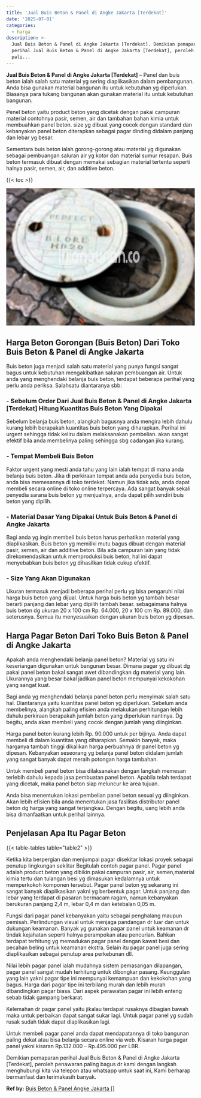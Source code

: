 ```yaml
---
title: 'Jual Buis Beton & Panel di Angke Jakarta [Terdekat]'
date: '2025-07-01'
categories:
  - harga
description: >-
  Jual Buis Beton & Panel di Angke Jakarta [Terdekat]. Demikian pemaparan
  perihal Jual Buis Beton & Panel di Angke Jakarta [Terdekat], peroleh penawaran
  pali...
---
```


**Jual Buis Beton & Panel di Angke Jakarta \[Terdekat\]** – Panel dan buis beton ialah salah satu material yg sering diaplikasikan dalam pembangunan. Anda bisa gunakan material bangunan itu untuk kebutuhan yg diperlukan. Biasanya para tukang bangunan akan gunakan material itu untuk kebutuhan bangunan.

Penel beton yaitu product beton yang dicetak dengan pakai campuran material contohnya pasir, semen, air dan tambahan bahan kimia untuk membuahkan panel beton. size yg dibuat yang cocok dengan standard dan kebanyakan panel beton diterapkan sebagai pagar dinding didalam panjang dan lebar yg besar.

Sementara buis beton ialah gorong-gorong atau material yg digunakan sebagai pembuangan saluran air yg kotor dan material sumur resapan. Buis beton termasuk dibuat dengan memakai sebagian material tertentu seperti halnya pasir, semen, air, dan additive beton.

{{< toc >}}

![Jual Buis Beton & Panel di Angke Jakarta [Terdekat]](/images/jual-panel-buis-beton-murah-65.png)

## Harga Beton Gorongan (Buis Beton) Dari Toko Buis Beton & Panel di Angke Jakarta

Buis beton juga menjadi salah satu material yang punya fungsi sangat bagus untuk kebutuhan mengakibatkan saluran pembuangan air. Untuk anda yang menghendaki belanja buis beton, terdapat beberapa perihal yang perlu anda periksa. Salahsatu diantaranya sbb:

### \- Sebelum Order Dari Jual Buis Beton & Panel di Angke Jakarta \[Terdekat\] Hitung Kuantitas Buis Beton Yang Dipakai

Sebelum belanja buis beton, alangkah bagusnya anda mengira lebih dahulu kurang lebih berapakah kuantitas buis beton yang diharapkan. Perihal ini urgent sehingga tidak keliru dalam melaksanakan pembelian. akan sangat efektif bila anda membelinya paling sehingga sbg cadangan jika kurang.

### \- Tempat Membeli Buis Beton

Faktor urgent yang mesti anda tahu yang lain ialah tempat di mana anda belanja buis beton. Jika di perkiraan tempat anda ada penyedia buis beton, anda bisa memesannya di toko terdekat. Namun jika tidak ada, anda dapat membeli secara online di toko online terpercaya. Ada sangat banyak sekali penyedia sarana buis beton yg menjualnya, anda dapat pilih sendiri buis beton yang dipilih.

### \- Material Dasar Yang Dipakai Untuk Buis Beton & Panel di Angke Jakarta

Bagi anda yg ingin membeli buis beton harus perhatikan material yang diaplikasikan. Buis beton yg memiliki mutu bagus dibuat dengan material pasir, semen, air dan additive beton. Bila ada campuran lain yang tidak direkomendasikan untuk memproduksi buis beton, hal ini dapat menyebabkan buis beton yg dihasilkan tidak cukup efektif.

### \- Size Yang Akan Digunakan

Ukuran termasuk menjadi beberapa perihal perlu yg bisa pengaruhi nilai harga buis beton yang dijual. Untuk harga buis beton yg tambah besar berarti panjang dan lebar yang dipilih tambah besar. sebagaimana halnya buis beton dg ukuran 20 x 100 cm Rp. 64.000, 20 x 100 cm Rp. 89.000, dan seterusnya. Semua itu menyesuaikan dengan ukuran buis beton yg dipesan.

## Harga Pagar Beton Dari Toko Buis Beton & Panel di Angke Jakarta

Apakah anda menghendaki belanja panel beton? Material yg satu ini keseriangan digunakan untuk bangunan besar. Dimana pagar yg dibuat dg pakai panel beton bakal sangat awet dibandingkan dg material yang lain. Ukurannya yang besar bakal jadikan panel beton mempunyai kekokohan yang sangat kuat.

Bagi anda yg menghendaki belanja panel beton perlu menyimak salah satu hal. Diantaranya yaitu kuantitas panel beton yg diperlukan. Sebelum anda membelinya, alangkah paling efisien anda melakukan perhitungan lebih dahulu perkiraan berapakah jumlah beton yang diperlukan nantinya. Dg begitu, anda akan membeli yang cocok dengan jumlah yang diinginkan.

Harga panel beton kurang lebih Rp. 90.000 untuk per bijinya. Anda dapat membeli di dalam kuantitas yang diharapkan. Semakin banyak, maka harganya tambah tinggi dikalikan harga perbuahnya dr panel beton yg dipesan. Kebanyakan seseorang yg belanja panel beton didalam jumlah yang sangat banyak dapat meraih potongan harga tambahan.

Untuk membeli panel beton bisa dilaksanakan dengan langkah memesan terlebih dahulu kepada jasa pembuatan panel beton. Apabila telah terdapat yang dicetak, maka panel beton siap meluncur ke area tujuan.

Anda bisa menentukan lokasi pembelian panel beton sesuai yg diinginkan. Akan lebih efisien bila anda menentukan jasa fasilitas distributor panel beton dg harga yang sangat terjangkau. Dengan begitu, uang lebih anda bisa dimanfaatkan untuk perihal lainnya.

## Penjelasan Apa Itu Pagar Beton

{{< table-tables table="table2" >}}

Ketika kita berpergian dan menjumpai pagar disekitar lokasi proyek sebagai penutup lingkungan seklitar Begitulah contoh pagar panel. Pagar panel adalah product beton yang dibikin pakai campuran pasir, air, semen,material kimia tertu dan tulangan besi yg dimasukan kedalamnya untuk memperkokoh komponen tersebut. Pagar panel beton yg sekarang ini sangat banyak diaplikasikan yakni yg berbentuk pagar. Untuk panjang dan lebar yang terdapat di pasaran bermacam ragam, namun kebanyakan berukuran panjang 2,4 m, lebar 0,4 m dan ketebalan 0,05 m.

Fungsi dari pagar panel kebanyakan yaitu sebagai penghalang maupun pemisah. Perlindungan visual untuk menjaga pandangan dr luar dan untuk dukungan keamanan. Banyak yg gunakan pagar panel untuk keamanan dr tindak kejahatan seperti halnya perampokan atau pencurian. Bahkan terdapat terhitung yg memadukan pagar panel dengan kawat besi dan pecahan beling untuk keamanan ekstra. Selain itu pagar panel juga sering diaplikasikan sebagai penutup area perkebunan dll.

Nilai lebih pagar panel ialah mudahnya sistem pemasangan dilapangan, pagar panel sangat mudah terhitung untuk dibongkar pasang. Keunggulan yang lain yakni pagar tipe ini mempunyai kemampuan dan kekokohan yang bagus. Harga dari pagar tipe ini terbilang murah dan lebih murah dibandingkan pagar biasa. Dari aspek perawatan pagar ini lebih enteng sebab tidak gampang berkarat.

Kelemahan dr pagar panel yaitu jikalau terdapat rusaknya dibagian bawah maka untuk perbaikan dapat sangat sukar lagi. Untuk pagar panel yg sudah rusak sudah tidak dapat diaplikasikan lagi.

Untuk membeli pagar panel anda dapat mendapatannya di toko bangunan paling dekat atau bisa belanja secara online via web. Kisaran harga pagar panel yakni kisaran Rp.132.000 – Rp.495.000 per LBR.

Demikian pemaparan perihal Jual Buis Beton & Panel di Angke Jakarta \[Terdekat\], peroleh penawaran paling bagus dr kami dengan langkah menghubungi kita via telepon atau whatsapp untuk saat ini, Kami berharap bermanfaat dan terimakasih banyak.

**Ref by:** [Buis Beton & Panel Angke Jakarta []](https://id.wikipedia.org/wiki/Buis)
